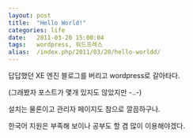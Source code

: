 ```yaml
---
layout: post
title:  "Hello World!"
categories: life
date:   2011-03-20 15:00:04
tags:   wordpress, 워드프레스
alias:  /index.php/2011/03/20/hello-worldd/
---
```


답답했던 XE 엔진 블로그를 버리고 wordpress로 갈아타다.

(그래봤자 포스트가 몇개 있지도 않았지만 -..-)

설치는 물론이고 관리자 페이지도 참으로 깔끔하구나.

한국어 지원은 부족해 보이나 공부도 할 겸 많이 이용해야겠다.